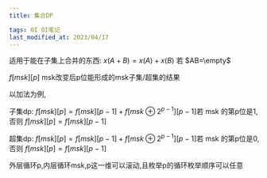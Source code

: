 ```yaml
---
title: 集合DP

tags: OI OI笔记
last_modified_at: 2023/04/17
---
```


适用于能在子集上合并的东西: $x(A+B)=x(A)+x(B)$ 若 $AB=\empty$

$f[msk][p]$ msk改变后p位能形成的msk子集/超集的结果

以加法为例,

子集dp: $f[msk][p]=f[msk][p-1]+f[msk \oplus 2^{p-1}][p-1]$若 msk 的第p位是1,否则 $f[msk][p]=f[msk][p-1]$

超集dp: $f[msk][p]=f[msk][p-1]+f[msk \oplus 2^{p-1}][p-1]$若 msk 的第p位是0,否则 $f[msk][p]=f[msk][p-1]$

外层循环p,内层循环msk,p这一维可以滚动,且枚举p的循环枚举顺序可以任意

